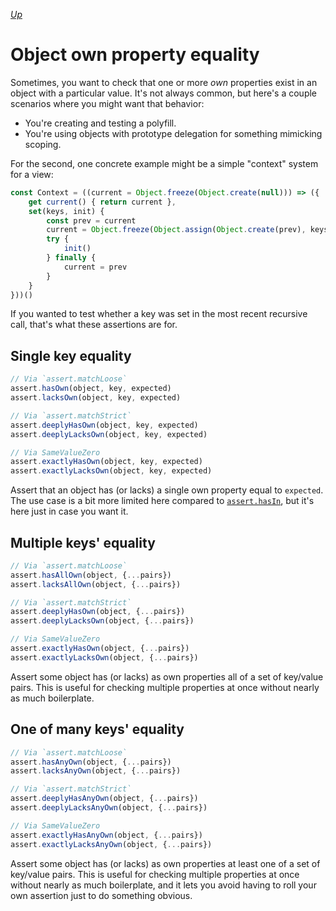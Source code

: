 [*Up*](./README.md)

# Object own property equality

Sometimes, you want to check that one or more *own* properties exist in an object with a particular value. It's not always common, but here's a couple scenarios where you might want that behavior:

- You're creating and testing a polyfill.
- You're using objects with prototype delegation for something mimicking scoping.

For the second, one concrete example might be a simple "context" system for a view:

```js
const Context = ((current = Object.freeze(Object.create(null))) => ({
    get current() { return current },
    set(keys, init) {
        const prev = current
        current = Object.freeze(Object.assign(Object.create(prev), keys))
        try {
            init()
        } finally {
            current = prev
        }
    }
}))()
```

If you wanted to test whether a key was set in the most recent recursive call, that's what these assertions are for.

## Single key equality

```js
// Via `assert.matchLoose`
assert.hasOwn(object, key, expected)
assert.lacksOwn(object, key, expected)

// Via `assert.matchStrict`
assert.deeplyHasOwn(object, key, expected)
assert.deeplyLacksOwn(object, key, expected)

// Via SameValueZero
assert.exactlyHasOwn(object, key, expected)
assert.exactlyLacksOwn(object, key, expected)
```

Assert that an object has (or lacks) a single own property equal to `expected`. The use case is a bit more limited here compared to [`assert.hasIn`](./has-in.md), but it's here just in case you want it.

## Multiple keys' equality

```js
// Via `assert.matchLoose`
assert.hasAllOwn(object, {...pairs})
assert.lacksAllOwn(object, {...pairs})

// Via `assert.matchStrict`
assert.deeplyHasOwn(object, {...pairs})
assert.deeplyLacksOwn(object, {...pairs})

// Via SameValueZero
assert.exactlyHasOwn(object, {...pairs})
assert.exactlyLacksOwn(object, {...pairs})
```

Assert some object has (or lacks) as own properties all of a set of key/value pairs. This is useful for checking multiple properties at once without nearly as much boilerplate.

## One of many keys' equality

```js
// Via `assert.matchLoose`
assert.hasAnyOwn(object, {...pairs})
assert.lacksAnyOwn(object, {...pairs})

// Via `assert.matchStrict`
assert.deeplyHasAnyOwn(object, {...pairs})
assert.deeplyLacksAnyOwn(object, {...pairs})

// Via SameValueZero
assert.exactlyHasAnyOwn(object, {...pairs})
assert.exactlyLacksAnyOwn(object, {...pairs})
```

Assert some object has (or lacks) as own properties at least one of a set of key/value pairs. This is useful for checking multiple properties at once without nearly as much boilerplate, and it lets you avoid having to roll your own assertion just to do something obvious.
